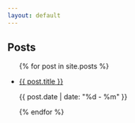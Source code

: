 ```yaml
---
layout: default
---
```


## Posts

<section>
    <ul class="post-list">
        {% for post in site.posts %}
            <li>
                <p><a href="{{ post.url }}">{{ post.title }}</a></p>
                <p id="date">{{ post.date | date: "%d - %m" }}</p>
            </li>
        {% endfor %}
    </ul>
</section>
